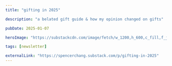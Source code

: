 ```yaml
---
title: "gifting in 2025"

description: "a belated gift guide & how my opinion changed on gifts"

pubDate: 2025-01-07

heroImage: "https://substackcdn.com/image/fetch/w_1200,h_600,c_fill,f_jpg,q_auto:good,fl_progressive:steep,g_auto/https%3A%2F%2Fsubstack-post-media.s3.amazonaws.com%2Fpublic%2Fimages%2F97742ee3-7e95-4700-bd81-53d682f298c7_1182x666.png"

tags: [newsletter]

externalLink: "https://spencerchang.substack.com/p/gifting-in-2025"
---
```

